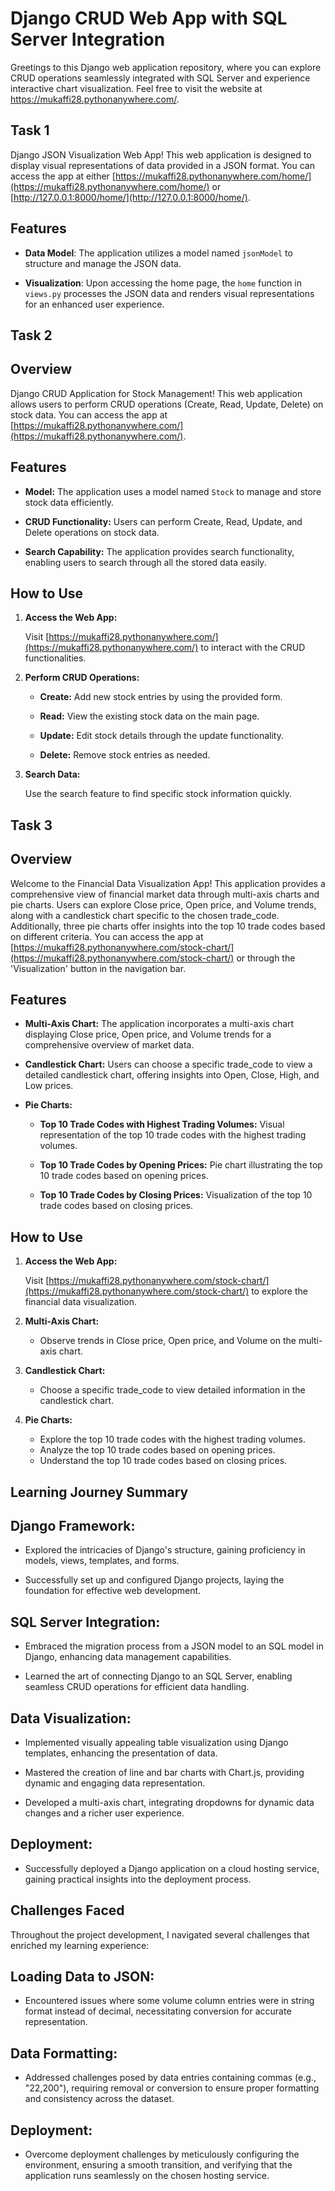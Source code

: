 # Django CRUD Web App with SQL Server Integration
Greetings to this Django web application repository, where you can explore CRUD operations seamlessly integrated with SQL Server and experience interactive chart visualization. Feel free to visit the website at https://mukaffi28.pythonanywhere.com/.

## Task 1

Django JSON Visualization Web App! This web application is designed to display visual representations of data provided in a JSON format. You can access the app at either [https://mukaffi28.pythonanywhere.com/home/](https://mukaffi28.pythonanywhere.com/home/) or [http://127.0.0.1:8000/home/](http://127.0.0.1:8000/home/).

## Features

- **Data Model**: The application utilizes a model named `jsonModel` to structure and manage the JSON data.

- **Visualization**: Upon accessing the home page, the `home` function in `views.py` processes the JSON data and renders visual representations for an enhanced user experience.

## Task 2

## Overview

Django CRUD Application for Stock Management! This web application allows users to perform CRUD operations (Create, Read, Update, Delete) on stock data. You can access the app at [https://mukaffi28.pythonanywhere.com/](https://mukaffi28.pythonanywhere.com/).

## Features

- **Model:**
  The application uses a model named `Stock` to manage and store stock data efficiently.

- **CRUD Functionality:**
  Users can perform Create, Read, Update, and Delete operations on stock data.

- **Search Capability:**
  The application provides search functionality, enabling users to search through all the stored data easily.

## How to Use

1. **Access the Web App:**

   Visit [https://mukaffi28.pythonanywhere.com/](https://mukaffi28.pythonanywhere.com/) to interact with the CRUD functionalities.

2. **Perform CRUD Operations:**

   - **Create:** Add new stock entries by using the provided form.
   
   - **Read:** View the existing stock data on the main page.
   
   - **Update:** Edit stock details through the update functionality.
   
   - **Delete:** Remove stock entries as needed.

3. **Search Data:**

   Use the search feature to find specific stock information quickly.

## Task 3

## Overview

Welcome to the Financial Data Visualization App! This application provides a comprehensive view of financial market data through multi-axis charts and pie charts. Users can explore Close price, Open price, and Volume trends, along with a candlestick chart specific to the chosen trade_code. Additionally, three pie charts offer insights into the top 10 trade codes based on different criteria. You can access the app at [https://mukaffi28.pythonanywhere.com/stock-chart/](https://mukaffi28.pythonanywhere.com/stock-chart/) or through the 'Visualization' button in the navigation bar.

## Features

- **Multi-Axis Chart:**
 The application incorporates a multi-axis chart displaying Close price, Open price, and Volume trends for a comprehensive overview of market data.

- **Candlestick Chart:**
  Users can choose a specific trade_code to view a detailed candlestick chart, offering insights into Open, Close, High, and Low prices.

- **Pie Charts:**
  - **Top 10 Trade Codes with Highest Trading Volumes:**
    Visual representation of the top 10 trade codes with the highest trading volumes.

  - **Top 10 Trade Codes by Opening Prices:**
    Pie chart illustrating the top 10 trade codes based on opening prices.

  - **Top 10 Trade Codes by Closing Prices:**
    Visualization of the top 10 trade codes based on closing prices.

## How to Use

1. **Access the Web App:**

   Visit [https://mukaffi28.pythonanywhere.com/stock-chart/](https://mukaffi28.pythonanywhere.com/stock-chart/) to explore the financial data visualization.

2. **Multi-Axis Chart:**

   - Observe trends in Close price, Open price, and Volume on the multi-axis chart.

3. **Candlestick Chart:**

   - Choose a specific trade_code to view detailed information in the candlestick chart.

4. **Pie Charts:**

   - Explore the top 10 trade codes with the highest trading volumes.
   - Analyze the top 10 trade codes based on opening prices.
   - Understand the top 10 trade codes based on closing prices.

## Learning Journey Summary

## Django Framework:

- Explored the intricacies of Django's structure, gaining proficiency in models, views, templates, and forms.
  
- Successfully set up and configured Django projects, laying the foundation for effective web development.

## SQL Server Integration:

- Embraced the migration process from a JSON model to an SQL model in Django, enhancing data management capabilities.
  
- Learned the art of connecting Django to an SQL Server, enabling seamless CRUD operations for efficient data handling.

## Data Visualization:

- Implemented visually appealing table visualization using Django templates, enhancing the presentation of data.
  
- Mastered the creation of line and bar charts with Chart.js, providing dynamic and engaging data representation.

- Developed a multi-axis chart, integrating dropdowns for dynamic data changes and a richer user experience.

## Deployment:

- Successfully deployed a Django application on a cloud hosting service, gaining practical insights into the deployment process.

## Challenges Faced

Throughout the project development, I navigated several challenges that enriched my learning experience:

## Loading Data to JSON:

- Encountered issues where some volume column entries were in string format instead of decimal, necessitating conversion for accurate representation.

## Data Formatting:

- Addressed challenges posed by data entries containing commas (e.g., "22,200"), requiring removal or conversion to ensure proper formatting and consistency across the dataset.

## Deployment:

- Overcome deployment challenges by meticulously configuring the environment, ensuring a smooth transition, and verifying that the application runs seamlessly on the chosen hosting service.


